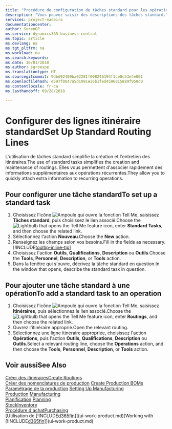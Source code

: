 ```yaml
---
title: "Procédure de configuration de tâches standard pour les opérations | Microsoft Docs"
description: "Vous pouvez saisir des descriptions des tâches standard."
services: project-madeira
documentationcenter: 
author: SorenGP
ms.service: dynamics365-business-central
ms.topic: article
ms.devlang: na
ms.tgt_pltfrm: na
ms.workload: na
ms.search.keywords: 
ms.date: 10/01/2018
ms.author: sgroespe
ms.translationtype: HT
ms.sourcegitcommit: 9dbd92409ba02281f008246194f3ce0c53e4e001
ms.openlocfilehash: e597f0847a5d1991e26b1fed4596815889f950d0
ms.contentlocale: fr-ca
ms.lasthandoff: 09/28/2018

---
```

# <a name="set-up-standard-routing-lines"></a><span data-ttu-id="a2437-103">Configurer des lignes itinéraire standard</span><span class="sxs-lookup"><span data-stu-id="a2437-103">Set Up Standard Routing Lines</span></span>
<span data-ttu-id="a2437-104">L'utilisation de tâches standard simplifie la création et l'entretien des itinéraires.</span><span class="sxs-lookup"><span data-stu-id="a2437-104">The use of standard tasks simplifies the creation and maintenance of routings.</span></span> <span data-ttu-id="a2437-105">Elles vous permettent d'associer rapidement des informations supplémentaires aux opérations récurrentes.</span><span class="sxs-lookup"><span data-stu-id="a2437-105">They allow you to quickly attach extra information to recurring operations.</span></span>

## <a name="to-set-up-a-standard-task"></a><span data-ttu-id="a2437-106">Pour configurer une tâche standard</span><span class="sxs-lookup"><span data-stu-id="a2437-106">To set up a standard task</span></span>
1. <span data-ttu-id="a2437-107">Choisissez l'icône ![Ampoule qui ouvre la fonction Tell Me](media/ui-search/search_small.png "Dites-moi ce que vous voulez faire"), saisissez **Tâches standard**, puis choisissez le lien associé.</span><span class="sxs-lookup"><span data-stu-id="a2437-107">Choose the ![Lightbulb that opens the Tell Me feature](media/ui-search/search_small.png "Tell me what you want to do") icon, enter **Standard Tasks**, and then choose the related link.</span></span>
2. <span data-ttu-id="a2437-108">Sélectionnez l'action **Nouveau**.</span><span class="sxs-lookup"><span data-stu-id="a2437-108">Choose the **New** action.</span></span>
3. <span data-ttu-id="a2437-109">Renseignez les champs selon vos besoins.</span><span class="sxs-lookup"><span data-stu-id="a2437-109">Fill in the fields as necessary.</span></span> [!INCLUDE[tooltip-inline-tip](includes/tooltip-inline-tip_md.md)]
4. <span data-ttu-id="a2437-110">Choisissez l'action **Outils**, **Qualifications**, **Description** ou **Outils**.</span><span class="sxs-lookup"><span data-stu-id="a2437-110">Choose the **Tools**, **Personnel**, **Description**, or **Tools** action.</span></span>
5. <span data-ttu-id="a2437-111">Dans la fenêtre qui s'ouvre, décrivez la tâche standard en question.</span><span class="sxs-lookup"><span data-stu-id="a2437-111">In the window that opens, describe the standard task in question.</span></span>

## <a name="to-add-a-standard-task-to-an-operation"></a><span data-ttu-id="a2437-112">Pour ajouter une tâche standard à une opération</span><span class="sxs-lookup"><span data-stu-id="a2437-112">To add a standard task to an operation</span></span>
1. <span data-ttu-id="a2437-113">Choisissez l'icône ![Ampoule qui ouvre la fonction Tell Me](media/ui-search/search_small.png "Dites-moi ce que vous voulez faire"), saisissez **Itinéraires**, puis sélectionnez le lien associé.</span><span class="sxs-lookup"><span data-stu-id="a2437-113">Choose the ![Lightbulb that opens the Tell Me feature](media/ui-search/search_small.png "Tell me what you want to do") icon, enter **Routings**, and then choose the related link.</span></span>
2. <span data-ttu-id="a2437-114">Ouvrez l'itinéraire approprié.</span><span class="sxs-lookup"><span data-stu-id="a2437-114">Open the relevant routing.</span></span>
3. <span data-ttu-id="a2437-115">Sélectionnez une ligne itinéraire appropriée, choisissez l'action **Opérations**, puis l'action **Outils**, **Qualifications**, **Description** ou **Outils**.</span><span class="sxs-lookup"><span data-stu-id="a2437-115">Select a relevant routing line, choose the **Operations** action, and then choose the **Tools**, **Personnel**, **Description**, or **Tools** action.</span></span>

## <a name="see-also"></a><span data-ttu-id="a2437-116">Voir aussi</span><span class="sxs-lookup"><span data-stu-id="a2437-116">See Also</span></span>  
[<span data-ttu-id="a2437-117">Créer des itinéraires</span><span class="sxs-lookup"><span data-stu-id="a2437-117">Create Routings</span></span>](production-how-to-create-routings.md)  
<span data-ttu-id="a2437-118">[Créer des nomenclatures de production](production-how-to-create-production-boms.md)   </span><span class="sxs-lookup"><span data-stu-id="a2437-118">[Create Production BOMs](production-how-to-create-production-boms.md)   </span></span>  
<span data-ttu-id="a2437-119">[Paramétrage de la production](production-configure-production-processes.md) </span><span class="sxs-lookup"><span data-stu-id="a2437-119">[Setting Up Manufacturing](production-configure-production-processes.md) </span></span>  
<span data-ttu-id="a2437-120">[Production](production-manage-manufacturing.md)  </span><span class="sxs-lookup"><span data-stu-id="a2437-120">[Manufacturing](production-manage-manufacturing.md)  </span></span>  
<span data-ttu-id="a2437-121">[Planification](production-planning.md) </span><span class="sxs-lookup"><span data-stu-id="a2437-121">[Planning](production-planning.md) </span></span>  
[<span data-ttu-id="a2437-122">Stock</span><span class="sxs-lookup"><span data-stu-id="a2437-122">Inventory</span></span>](inventory-manage-inventory.md)  
[<span data-ttu-id="a2437-123">Procédure d'achat</span><span class="sxs-lookup"><span data-stu-id="a2437-123">Purchasing</span></span>](purchasing-manage-purchasing.md)  
<span data-ttu-id="a2437-124">[Utilisation de [!INCLUDE[d365fin](includes/d365fin_md.md)]](ui-work-product.md)</span><span class="sxs-lookup"><span data-stu-id="a2437-124">[Working with [!INCLUDE[d365fin](includes/d365fin_md.md)]](ui-work-product.md)</span></span>  

